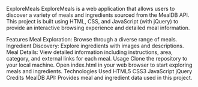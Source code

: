 ExploreMeals
ExploreMeals is a web application that allows users to discover a variety of meals and ingredients sourced from the MealDB API. This project is built using HTML, CSS, and JavaScript (with jQuery) to provide an interactive browsing experience and detailed meal information.

Features
Meal Exploration: Browse through a diverse range of meals.
Ingredient Discovery: Explore ingredients with images and descriptions.
Meal Details: View detailed information including instructions, area, category, and external links for each meal.
Usage
Clone the repository to your local machine.
Open index.html in your web browser to start exploring meals and ingredients.
Technologies Used
HTML5
CSS3
JavaScript
jQuery
Credits
MealDB API: Provides meal and ingredient data used in this project.
